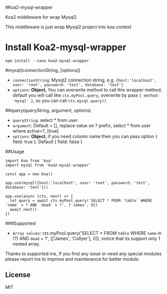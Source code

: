#Koa2-mysql-wrapper

Koa2 middleware for wrap Mysql2

This middleware is just wrap Mysql2 project into koa context

# Install Koa2-mysql-wrapper
```
npm install --save koa2-mysql-wrapper
```

#mysql(connectionString, [options])
* `connectionString`: Mysql2 connection string, e.g. `{host:'localhost', user: 'root', password: 'test', database: 'test'}`
* `options`: **Object**, You can overwrite method to call this wrapper method, default you will call like `ctx.myPool.query`, overwrite by pass `{ method: 'mysql' }`, so you can call `ctx.mysql.query()`

##query(queryString, argument, options)
* `queryString`: select * from user.
* `argument`: Default = [], replace value on ? prefix, select * from user where active=?, [true]
* `options`: **Object**, if you need column name then you can pass option { field: true }. Default { field: false }

##Usage
```
import Koa from 'koa'
import mysql from 'koa2-mysql-wrapper'

const app = new Koa()

app.use(mysql({host:'localhost', user: 'root', password: 'test', database: 'test'}))

app.use(async (ctx, next) => {
  let query = await ctx.myPool.query('SELECT * FROM `table` WHERE `name` = ? AND `dead` = ?', ['James', 0])
  await next()
})
```

###Supported
* `Array values`: ctx.myPool.query('SELECT * FROM `table` WHERE `name` in (?) AND `dead` = ?', [['James', 'Collyer'], 0]), notice that its support only 1 nested array.



Thanks to supported me, If you find any issue or need any special modules please report me to improve and maintenance for better module.

## License

MIT
